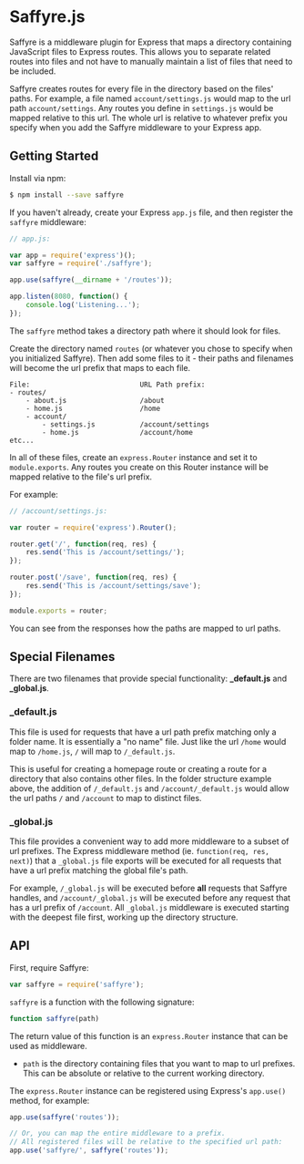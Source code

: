 # Saffyre.js

Saffyre is a middleware plugin for Express that maps a directory containing JavaScript files
to Express routes. This allows you to separate related routes into files and not have to
manually maintain a list of files that need to be included.

Saffyre creates routes for every file in the directory based on the files' paths. For
example, a file named `account/settings.js` would map to the url path `account/settings`.
Any routes you define in `settings.js` would be mapped relative to this url. The whole url
is relative to whatever prefix you specify when you add the Saffyre middleware to your
Express app.

## Getting Started

Install via npm:

```bash
$ npm install --save saffyre
```

If you haven't already, create your Express `app.js` file, and then register the `saffyre`
middleware:

```js
// app.js:

var app = require('express')();
var saffyre = require('./saffyre');

app.use(saffyre(__dirname + '/routes'));

app.listen(8080, function() {
	console.log('Listening...');
});
```

The `saffyre` method takes a directory path where it should look for files.

Create the directory named `routes` (or whatever you chose to specify when you initialized
Saffyre). Then add some files to it - their paths and filenames will become the url prefix
that maps to each file.

```
File:                           URL Path prefix:
- routes/
    - about.js                  /about
    - home.js                   /home
    - account/
        - settings.js           /account/settings
        - home.js               /account/home
etc...
```

In all of these files, create an `express.Router` instance and set it to `module.exports`.
Any routes you create on this Router instance will be mapped relative to the file's url
prefix.

For example:

```js
// /account/settings.js:

var router = require('express').Router();

router.get('/', function(req, res) {
    res.send('This is /account/settings/');
});

router.post('/save', function(req, res) {
    res.send('This is /account/settings/save');
});

module.exports = router;
```

You can see from the responses how the paths are mapped to url paths.



## Special Filenames

There are two filenames that provide special functionality: **_default.js** and
**_global.js**.

### _default.js

This file is used for requests that have a url path prefix matching only a folder name. It
is essentially a "no name" file. Just like the url `/home` would map to `/home.js`, `/` will map
to `/_default.js`.

This is useful for creating a homepage route or creating a route for a directory that also
contains other files. In the folder structure example above, the addition of `/_default.js`
and `/account/_default.js` would allow the url paths `/` and `/account` to map to distinct
files.

### _global.js

This file provides a convenient way to add more middleware to a subset of url prefixes.
The Express middleware method (ie. `function(req, res, next)`) that a `_global.js` file
exports will be executed for all requests that have a url prefix matching the global file's
path.

For example, `/_global.js` will be executed before **all** requests that Saffyre handles, and
`/account/_global.js` will be executed before any request that has a url prefix of
`/account`. All `_global.js` middleware is executed starting with the deepest file first,
working up the directory structure.



## API

First, require Saffyre:

```js
var saffyre = require('saffyre');
```

`saffyre` is a function with the following signature:

```js
function saffyre(path)
```

The return value of this function is an `express.Router` instance that can be used as
middleware.

- `path` is the directory containing files that you want to map to url prefixes. This can
  be absolute or relative to the current working directory.


The `express.Router` instance can be registered using Express's `app.use()` method,
for example:

```js
app.use(saffyre('routes'));

// Or, you can map the entire middleware to a prefix.
// All registered files will be relative to the specified url path:
app.use('saffyre/', saffyre('routes'));
```

